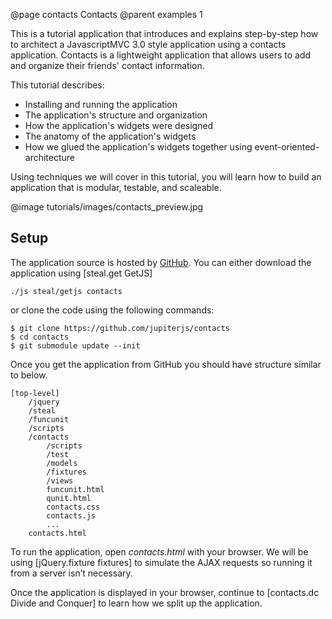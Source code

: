 @page contacts Contacts
@parent examples 1

This is a tutorial application that introduces and explains step-by-step how to architect a JavascriptMVC 3.0 style application using a contacts application.  Contacts is a lightweight application that allows users to add and organize their friends' contact information.

This tutorial describes:

* Installing and running the application
* The application's structure and organization
* How the application's widgets were designed
* The anatomy of the application's widgets
* How we glued the application's widgets together using event-oriented-architecture

Using techniques we will cover in this tutorial, you will learn how to build an application that is modular, testable, and scaleable.

@image tutorials/images/contacts_preview.jpg

## Setup

The application source is hosted by [GitHub](https://github.com/jupiterjs/contacts). You can either download the application using [steal.get GetJS]
	
	./js steal/getjs contacts

or clone the code using the following commands:

	$ git clone https://github.com/jupiterjs/contacts
    $ cd contacts
    $ git submodule update --init

Once you get the application from GitHub you should have structure similar to below. 

	[top-level]
  		/jquery
  		/steal
  		/funcunit
    	/scripts
  		/contacts
    		/scripts
    		/test
			/models
			/fixtures
			/views
    		funcunit.html
    		qunit.html
    		contacts.css
    		contacts.js
    		...
		contacts.html

To run the application, open _contacts.html_ with your browser.  We will be using [jQuery.fixture fixtures] to simulate the AJAX requests so running it from a server isn’t necessary.

Once the application is displayed in your browser, continue to [contacts.dc Divide and Conquer] to learn how we split up the application.